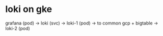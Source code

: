 # loki on gke
grafana (pod) -> loki (svc) -> loki-1 (pod) -> to common gcp + bigtable
                            -> loki-2 (pod)
